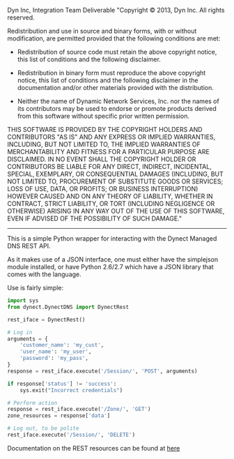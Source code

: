 Dyn Inc, Integration Team Deliverable
"Copyright © 2013, Dyn Inc.
All rights reserved.
 
Redistribution and use in source and binary forms, with or without
modification, are permitted provided that the following conditions are
met:
 
* Redistribution of source code must retain the above copyright notice,
  this list of conditions and the following disclaimer.
 
* Redistribution in binary form must reproduce the above copyright
  notice, this list of conditions and the following disclaimer in the
  documentation and/or other materials provided with the distribution.
 
* Neither the name of Dynamic Network Services, Inc. nor the names of
  its contributors may be used to endorse or promote products derived
  from this software without specific prior written permission.
 
THIS SOFTWARE IS PROVIDED BY THE COPYRIGHT HOLDERS AND CONTRIBUTORS
"AS IS" AND ANY EXPRESS OR IMPLIED WARRANTIES, INCLUDING, BUT NOT LIMITED
TO, THE IMPLIED WARRANTIES OF MERCHANTABILITY AND FITNESS FOR A PARTICULAR
PURPOSE ARE DISCLAIMED. IN NO EVENT SHALL THE COPYRIGHT HOLDER OR
CONTRIBUTORS BE LIABLE FOR ANY DIRECT, INDIRECT, INCIDENTAL, SPECIAL,
EXEMPLARY, OR CONSEQUENTIAL DAMAGES (INCLUDING, BUT NOT LIMITED TO,
PROCUREMENT OF SUBSTITUTE GOODS OR SERVICES; LOSS OF USE, DATA, OR PROFITS;
OR BUSINESS INTERRUPTION) HOWEVER CAUSED AND ON ANY THEORY OF LIABILITY,
WHETHER IN CONTRACT, STRICT LIABILITY, OR TORT (INCLUDING NEGLIGENCE OR
OTHERWISE) ARISING IN ANY WAY OUT OF THE USE OF THIS SOFTWARE, EVEN IF
ADVISED OF THE POSSIBILITY OF SUCH DAMAGE."

--------------------------------------------------------------------------

This is a simple Python wrapper for interacting with the Dynect Managed DNS
REST API.  

As it makes use of a JSON interface, one must either have the simplejson
module installed, or have Python 2.6/2.7 which have a JSON library that comes
with the language.

Use is fairly simple:

```python
import sys
from dynect.DynectDNS import DynectRest

rest_iface = DynectRest()

# Log in
arguments = {
	'customer_name': 'my_cust',
	'user_name': 'my_user',  
	'password': 'my_pass',
}
response = rest_iface.execute('/Session/', 'POST', arguments)

if response['status'] != 'success':
	sys.exit("Incorrect credentials")

# Perform action
response = rest_iface.execute('/Zone/', 'GET')
zone_resources = response['data']

# Log out, to be polite
rest_iface.execute('/Session/', 'DELETE')
```

Documentation on the REST resources can be found at [here](https://help.dynect.net/dns-api-knowledge-base/)

